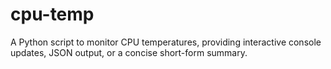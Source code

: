 # cpu-temp
A Python script to monitor CPU temperatures, providing interactive console updates, JSON output, or a concise short-form summary.

